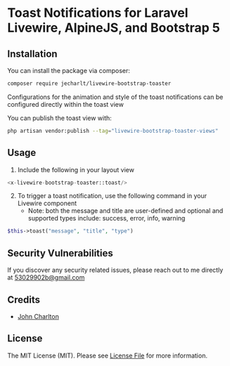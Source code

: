 # Toast Notifications for Laravel Livewire, AlpineJS, and Bootstrap 5

## Installation

You can install the package via composer:

```bash
composer require jecharlt/livewire-bootstrap-toaster
```

Configurations for the animation and style of the toast notifications can be configured directly within the toast view

You can publish the toast view with:

```bash
php artisan vendor:publish --tag="livewire-bootstrap-toaster-views"
```

## Usage

1. Include the following in your layout view
```php
<x-livewire-bootstrap-toaster::toast/> 
```

2. To trigger a toast notification, use the following command in your Livewire component
    - Note: both the message and title are user-defined and optional and supported types include: success, error, 
      info, warning

```php
$this->toast("message", "title", "type")
```



## Security Vulnerabilities

If you discover any security related issues, please reach out to me directly at [53029902b@gmail.com](mailto:53029902b@gmail.com)

## Credits

- [John Charlton](https://github.com/jecharlt)

## License

The MIT License (MIT). Please see [License File](LICENSE.md) for more information.

